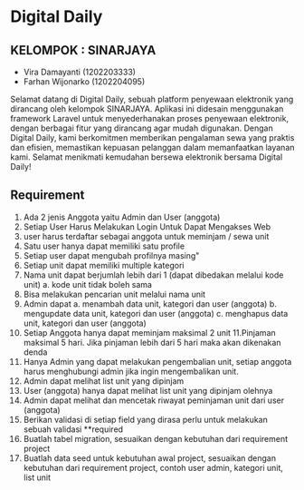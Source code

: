 # Digital Daily
## KELOMPOK : SINARJAYA

 - Vira Damayanti (1202203333)
- Farhan Wijonarko (1202204095)

Selamat datang di Digital Daily, sebuah platform penyewaan elektronik yang dirancang oleh kelompok SINARJAYA. Aplikasi ini didesain menggunakan framework Laravel untuk menyederhanakan proses penyewaan elektronik, dengan berbagai fitur yang dirancang agar mudah digunakan. Dengan Digital Daily, kami berkomitmen memberikan pengalaman sewa yang praktis dan efisien, memastikan kepuasan pelanggan dalam memanfaatkan layanan kami. Selamat menikmati kemudahan bersewa elektronik bersama Digital Daily!

## Requirement

1. Ada 2 jenis Anggota yaitu Admin dan User (anggota)
2. Setiap User Harus Melakukan Login Untuk Dapat Mengakses Web
3. user harus terdaftar sebagai anggota untuk meminjam / sewa unit
4. Satu user hanya dapat memiliki satu profile
5. Setiap user dapat mengubah profilnya masing"
6. Setiap unit dapat memiliki multiple kategori
7. Nama unit dapat berjumlah lebih dari 1 (dapat dibedakan melalui kode unit)
a. kode unit tidak boleh sama
8. Bisa melakukan pencarian unit melalui nama unit
9. Admin dapat
a. menambah data unit, kategori dan user (anggota)
b. mengupdate data unit, kategori dan user (anggota)
c. menghapus data unit, kategori dan user (anggota)
10. Setiap Anggota hanya dapat meminjam maksimal 2 unit
11.Pinjaman maksimal 5 hari. Jika pinjaman lebih dari 5 hari maka akan dikenakan
denda
12. Hanya Admin yang dapat melakukan pengembalian unit, setiap anggota harus
menghubungi admin jika ingin mengembalikan unit.
13. Admin dapat melihat list unit yang dipinjam
14. User (anggota) hanya dapat melihat list unit yang dipinjam olehnya
15. Admin dapat melihat dan mencetak riwayat peminjaman unit dari user (anggota)
16. Berikan validasi di setiap field yang dirasa perlu untuk melakukan sebuah validasi **required
17. Buatlah tabel migration, sesuaikan dengan kebutuhan dari requirement project
18. Buatlah data seed untuk kebutuhan awal project, sesuaikan dengan kebutuhan dari
requirement project, contoh user admin, kategori unit, list unit
